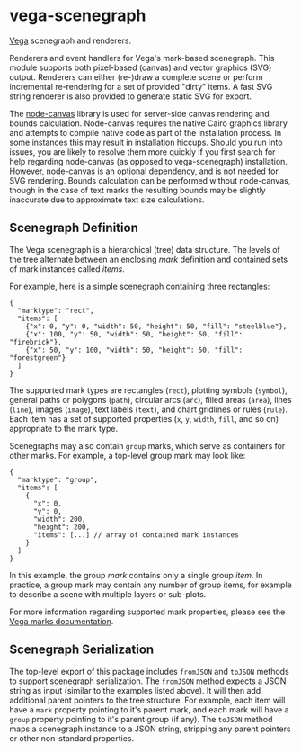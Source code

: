 # vega-scenegraph

[Vega](http://gihub.com/vega/vega) scenegraph and renderers.

Renderers and event handlers for Vega's mark-based scenegraph. This module
supports both pixel-based (canvas) and vector graphics (SVG) output. Renderers
can either (re-)draw a complete scene or perform incremental re-rendering for
a set of provided "dirty" items. A fast SVG string renderer is also provided
to generate static SVG for export.

The [node-canvas](https://github.com/Automattic/node-canvas) library is used
for server-side canvas rendering and bounds calculation. Node-canvas requires
the native Cairo graphics library and attempts to compile native code as part
of the installation process. In some instances this may result in installation
hiccups. Should you run into issues, you are likely to resolve them more
quickly if you first search for help regarding node-canvas (as opposed to
vega-scenegraph) installation. However, node-canvas is an optional dependency,
and is not needed for SVG rendering. Bounds calculation can be performed
without node-canvas, though in the case of text marks the resulting bounds
may be slightly inaccurate due to approximate text size calculations.

## Scenegraph Definition

The Vega scenegraph is a hierarchical (tree) data structure. The levels of the
tree alternate between an enclosing *mark* definition and contained sets of
mark instances called *items*.

For example, here is a simple scenegraph containing three rectangles:
```
{
  "marktype": "rect",
  "items": [
    {"x": 0, "y": 0, "width": 50, "height": 50, "fill": "steelblue"},
    {"x": 100, "y": 50, "width": 50, "height": 50, "fill": "firebrick"},
    {"x": 50, "y": 100, "width": 50, "height": 50, "fill": "forestgreen"}
  ]
}
```

The supported mark types are rectangles (`rect`), plotting symbols (`symbol`),
general paths or polygons (`path`), circular arcs (`arc`), filled areas
(`area`), lines (`line`), images (`image`), text labels (`text`), and chart
gridlines or rules (`rule`). Each item has a set of supported properties (`x`,
`y`, `width`, `fill`, and so on) appropriate to the mark type.

Scenegraphs may also contain `group` marks, which serve as containers for
other marks. For example, a top-level group mark may look like:
```
{
  "marktype": "group",
  "items": [
    {
      "x": 0,
      "y": 0,
      "width": 200,
      "height": 200,
      "items": [...] // array of contained mark instances
    }
  ]
}
```

In this example, the group *mark* contains only a single group *item*. In
practice, a group mark may contain any number of group items, for example to
describe a scene with multiple layers or sub-plots.

For more information regarding supported mark properties, please see the
[Vega marks documentation](https://github.com/vega/vega/wiki/Marks).

## Scenegraph Serialization

The top-level export of this package includes `fromJSON` and `toJSON` methods
to support scenegraph serialization. The `fromJSON` method expects a JSON
string as input (similar to the examples listed above). It will then add
additional parent pointers to the tree structure. For example, each item will
have a `mark` property pointing to it's parent mark, and each mark will have a
`group` property pointing to it's parent group (if any). The `toJSON` method
maps a scenegraph instance to a JSON string, stripping any parent pointers or
other non-standard properties.
